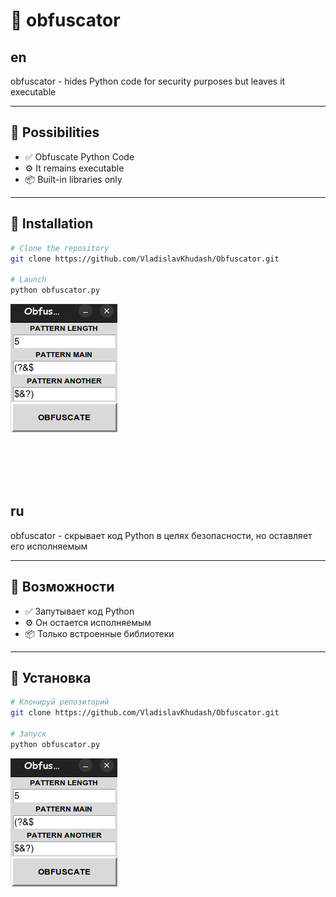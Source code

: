 # 🌟 obfuscator
 
## en
obfuscator - hides Python code for security purposes but leaves it executable

---
## 🚀 Possibilities

- ✅ Obfuscate Python Code
- ⚙️ It remains executable
- 📦 Built-in libraries only

---

## 🧰 Installation

```bash
# Clone the repository
git clone https://github.com/VladislavKhudash/Obfuscator.git

# Launch
python obfuscator.py
```

![obfuscator](obfuscator.png)

<br><br><br><br>

## ru
obfuscator - скрывает код Python в целях безопасности, но оставляет его исполняемым

---
## 🚀 Возможности

- ✅ Запутывает код Python
- ⚙️ Он остается исполняемым
- 📦 Только встроенные библиотеки

---

## 🧰 Установка

```bash
# Клонируй репозиторий
git clone https://github.com/VladislavKhudash/Obfuscator.git

# Запуск
python obfuscator.py
```

![obfuscator](obfuscator.png)
